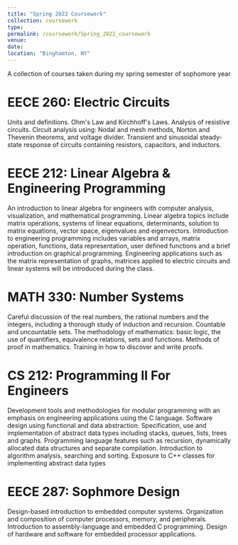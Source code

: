```yaml
---
title: "Spring 2022 Coursework"
collection: coursework
type: 
permalink: /coursework/Spring_2022_coursework
venue: 
date: 
location: "Binghamton, NY"
---
```


A collection of courses taken during my spring semester of sophomore year

EECE 260: Electric Circuits
======
Units and definitions. Ohm's Law and Kirchhoff's Laws. Analysis of resistive circuits. Circuit analysis using: Nodal and mesh methods, Norton and Thevenin theorems, and voltage divider. Transient and sinusoidal steady-state response of circuits containing resistors, capacitors, and inductors.

EECE 212: Linear Algebra & Engineering Programming 
======
An introduction to linear algebra for engineers with computer analysis, visualization, and mathematical programming. Linear algebra topics include matrix operations, systems of linear equations, determinants, solution to matrix equations, vector space, eigenvalues and eigenvectors. Introduction to engineering programming includes variables and arrays, matrix operation, functions, data representation, user defined functions and a brief introduction on graphical programming. Engineering applications such as the matrix representation of graphs, matrices applied to electric circuits and linear systems will be introduced during the class.

MATH 330: Number Systems
======
Careful discussion of the real numbers, the rational numbers and the integers, including a thorough study of induction and recursion. Countable and uncountable sets. The methodology of mathematics: basic logic, the use of quantifiers, equivalence relations, sets and functions. Methods of proof in mathematics. Training in how to discover and write proofs.

CS 212: Programming II For Engineers
======
Development tools and methodologies for modular programming with an emphasis on engineering applications using the C language. Software design using functional and data abstraction. Specification, use and implementation of abstract data types including stacks, queues, lists, trees and graphs. Programming language features such as recursion, dynamically allocated data structures and separate compilation. Introduction to algorithm analysis, searching and sorting. Exposure to C++ classes for implementing abstract data types

EECE 287: Sophmore Design
======
Design-based introduction to embedded computer systems. Organization and composition of computer processors, memory, and peripherals. Introduction to assembly-language and embedded C programming. Design of hardware and software for embedded processor applications.
